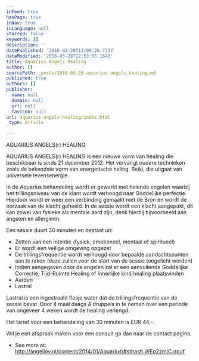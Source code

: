 ```yaml
---
inFeed: true
hasPage: true
inNav: true
inLanguage: null
starred: false
keywords: []
description: ''
datePublished: '2016-03-28T13:09:26.733Z'
dateModified: '2016-03-28T12:53:55.164Z'
title: Aquarius Angels Healing
author: []
sourcePath: _posts/2016-03-28-aquarius-angels-healing.md
published: true
authors: []
publisher:
  name: null
  domain: null
  url: null
  favicon: null
url: aquarius-angels-healing/index.html
_type: Article

---
```

AQUARIUS ANGELS(r) HEALING

AQUARIUS ANGELS(r) HEALING is een nieuwe vorm van healing die beschikbaar is sinds 21 december 2012\. Het vervangt oudere technieken zoals de bekendste vorm van energetische heling, Reiki, die uitgaat van universele levensenergie.

In de Aquarius behandeling wordt er gewerkt met helende engelen waarbij het trillingsniveau van de klant wordt verhoogd naar Goddelijke perfectie. Hierdoor wordt er weer een verbinding gemaakt met de Bron en wordt de oorzaak van de klacht geheeld. In de sessie wordt een klacht aangepakt, dit kan zowel van fysieke als mentale aard zijn, denk hierbij bijvoorbeeld aan angsten en allergieen. 

Een sessie duurt 30 minuten en bestaat uit:

* Zetten van een intentie (fysiek, emotioneel, mentaal of spiritueel)                                                                                        
* Er wordt een veilige omgeving opgezet                                                                                                                                 
* De trillingsfrequentie wordt verhoogd door bepaalde aandachtspunten aan te raken (deze zullen voor de start van de sessie toegelicht worden)                                                                                                                                                                 
* Indien aangegeven door de engelen zal er een aanvullende Goddelijke Correctie, Tijd-Ruimte Healing of Innerlijke kind healing plaatsvinden                                                                                                                                                                      
* Aarden                                                                                                                                                                             
* Lastral

Lastral is een ingestraald flesje water dat de trillingsfrequentie van de sessie bevat. Door 4 maal daags 4 druppels in te nemen over een periode van ongeveer 4 weken wordt de healing verlengd.

Het tarief voor een behandeling van 30 minuten is EUR 44,-.

Wil je een afspraak maken voor een consult ga dan naar de contact pagina.

- See more at: http://angeljoy.nl/content/2014/01/Aquarius\#sthash.WEp2zmIC.dpuf